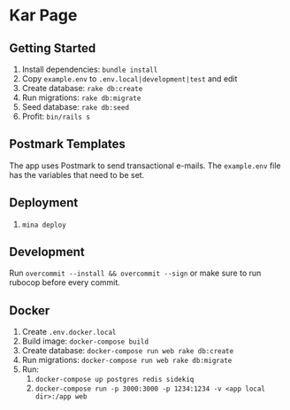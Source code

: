 # Kar Page

## Getting Started

1. Install dependencies: `bundle install`
2. Copy `example.env` to `.env.local|development|test` and edit
3. Create database: `rake db:create`
4. Run migrations: `rake db:migrate`
5. Seed database: `rake db:seed`
6. Profit: `bin/rails s`

## Postmark Templates

The app uses Postmark to send transactional e-mails. 
The `example.env` file has the variables that need to be set.

## Deployment

1. `mina deploy`

## Development

Run `overcommit --install && overcommit --sign` or make sure to run rubocop before every commit.

## Docker

1. Create `.env.docker.local`
2. Build image: `docker-compose build`
3. Create database: `docker-compose run web rake db:create`
4. Run migrations: `docker-compose run web rake db:migrate`
5. Run:
    1. `docker-compose up postgres redis sidekiq`
    2. `docker-compose run -p 3000:3000 -p 1234:1234 -v <app local dir>:/app web`
